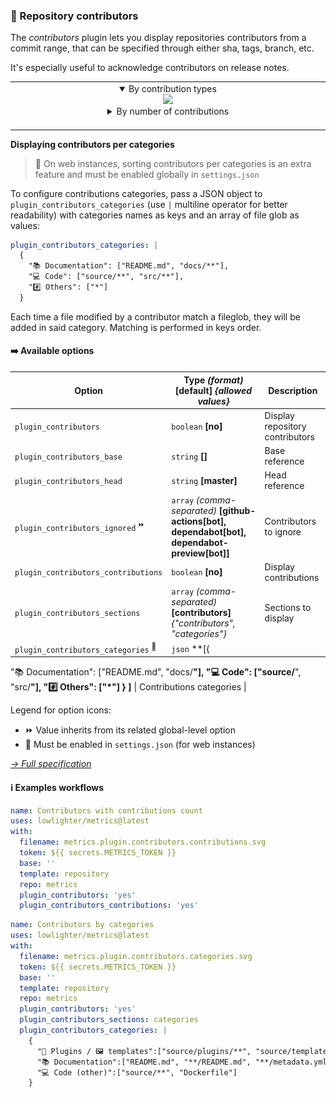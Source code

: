 ### 🏅 Repository contributors

The *contributors* plugin lets you display repositories contributors from a commit range, that can be specified through either sha, tags, branch, etc.

It's especially useful to acknowledge contributors on release notes.

<table>
  <td align="center">
    <details open><summary>By contribution types</summary>
      <img src="https://github.com/lowlighter/lowlighter/blob/master/metrics.plugin.contributors.categories.svg">
    </details>
    <details><summary>By number of contributions</summary>
      <img src="https://github.com/lowlighter/lowlighter/blob/master/metrics.plugin.contributors.contributions.svg">
    </details>
    <img width="900" height="1" alt="">
  </td>
</table>

**Displaying contributors per categories**

> 🔣 On web instances, sorting contributors per categories is an extra feature and must be enabled globally in `settings.json`

To configure contributions categories, pass a JSON object to `plugin_contributors_categories` (use `|` multiline operator for better readability) with categories names as keys and an array of file glob as values:

```yaml
plugin_contributors_categories: |
  {
    "📚 Documentation": ["README.md", "docs/**"],
    "💻 Code": ["source/**", "src/**"],
    "#️⃣ Others": ["*"]
  }
```

Each time a file modified by a contributor match a fileglob, they will be added in said category.
Matching is performed in keys order.

#### ➡️ Available options

<!--options-->
| Option | Type *(format)* **[default]** *{allowed values}* | Description |
| ------ | -------------------------------- | ----------- |
| `plugin_contributors` | `boolean` **[no]** | Display repository contributors |
| `plugin_contributors_base` | `string` **[]** | Base reference |
| `plugin_contributors_head` | `string` **[master]** | Head reference |
| `plugin_contributors_ignored` <sup>⏩</sup> | `array` *(comma-separated)* **[github-actions[bot], dependabot[bot], dependabot-preview[bot]]** | Contributors to ignore |
| `plugin_contributors_contributions` | `boolean` **[no]** | Display contributions |
| `plugin_contributors_sections` | `array` *(comma-separated)* **[contributors]** *{"contributors", "categories"}* | Sections to display |
| `plugin_contributors_categories` <sup>🧰</sup> | `json` **[{
  "📚 Documentation": ["README.md", "docs/**"],
  "💻 Code": ["source/**", "src/**"],
  "#️⃣ Others": ["*"]
}
]** | Contributions categories |


Legend for option icons:
* ⏩ Value inherits from its related global-level option
* 🧰 Must be enabled in `settings.json` (for web instances)
<!--/options-->

*[→ Full specification](metadata.yml)*

#### ℹ️ Examples workflows

<!--examples-->
```yaml
name: Contributors with contributions count
uses: lowlighter/metrics@latest
with:
  filename: metrics.plugin.contributors.contributions.svg
  token: ${{ secrets.METRICS_TOKEN }}
  base: ''
  template: repository
  repo: metrics
  plugin_contributors: 'yes'
  plugin_contributors_contributions: 'yes'

```
```yaml
name: Contributors by categories
uses: lowlighter/metrics@latest
with:
  filename: metrics.plugin.contributors.categories.svg
  token: ${{ secrets.METRICS_TOKEN }}
  base: ''
  template: repository
  repo: metrics
  plugin_contributors: 'yes'
  plugin_contributors_sections: categories
  plugin_contributors_categories: |
    {
      "🧩 Plugins / 🖼️ templates":["source/plugins/**", "source/templates/**"],
      "📚 Documentation":["README.md", "**/README.md", "**/metadata.yml"],
      "💻 Code (other)":["source/**", "Dockerfile"]
    }

```
<!--/examples-->